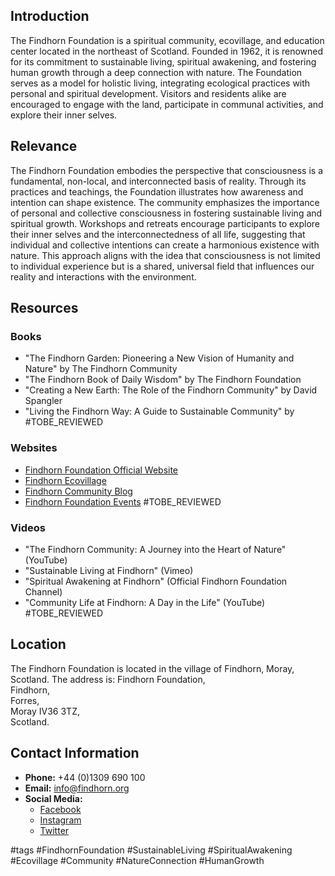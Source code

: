 ## Introduction
The Findhorn Foundation is a spiritual community, ecovillage, and education center located in the northeast of Scotland. Founded in 1962, it is renowned for its commitment to sustainable living, spiritual awakening, and fostering human growth through a deep connection with nature. The Foundation serves as a model for holistic living, integrating ecological practices with personal and spiritual development. Visitors and residents alike are encouraged to engage with the land, participate in communal activities, and explore their inner selves.

## Relevance
The Findhorn Foundation embodies the perspective that consciousness is a fundamental, non-local, and interconnected basis of reality. Through its practices and teachings, the Foundation illustrates how awareness and intention can shape existence. The community emphasizes the importance of personal and collective consciousness in fostering sustainable living and spiritual growth. Workshops and retreats encourage participants to explore their inner selves and the interconnectedness of all life, suggesting that individual and collective intentions can create a harmonious existence with nature. This approach aligns with the idea that consciousness is not limited to individual experience but is a shared, universal field that influences our reality and interactions with the environment.

## Resources

### Books
- "The Findhorn Garden: Pioneering a New Vision of Humanity and Nature" by The Findhorn Community
- "The Findhorn Book of Daily Wisdom" by The Findhorn Foundation
- "Creating a New Earth: The Role of the Findhorn Community" by David Spangler
- "Living the Findhorn Way: A Guide to Sustainable Community" by #TOBE_REVIEWED

### Websites
- [Findhorn Foundation Official Website](https://www.findhorn.org)
- [Findhorn Ecovillage](https://www.findhorn.org/ecovillage)
- [Findhorn Community Blog](https://www.findhorn.org/blog)
- [Findhorn Foundation Events](https://www.findhorn.org/events) #TOBE_REVIEWED

### Videos
- "The Findhorn Community: A Journey into the Heart of Nature" (YouTube)
- "Sustainable Living at Findhorn" (Vimeo)
- "Spiritual Awakening at Findhorn" (Official Findhorn Foundation Channel)
- "Community Life at Findhorn: A Day in the Life" (YouTube) #TOBE_REVIEWED

## Location
The Findhorn Foundation is located in the village of Findhorn, Moray, Scotland. The address is:
Findhorn Foundation,  
Findhorn,  
Forres,  
Moray IV36 3TZ,  
Scotland.

## Contact Information
- **Phone:** +44 (0)1309 690 100
- **Email:** info@findhorn.org
- **Social Media:** 
  - [Facebook](https://www.facebook.com/findhornfoundation)
  - [Instagram](https://www.instagram.com/findhornfoundation)
  - [Twitter](https://twitter.com/findhorn)

#tags
#FindhornFoundation #SustainableLiving #SpiritualAwakening #Ecovillage #Community #NatureConnection #HumanGrowth
